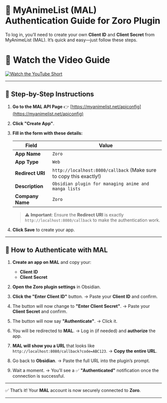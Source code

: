 # 🔐 MyAnimeList (MAL) Authentication Guide for Zoro Plugin

To log in, you’ll need to create your own **Client ID** and **Client Secret** from MyAnimeList (MAL). It’s quick and easy—just follow these steps.

# 🎥 Watch the Video Guide
[![Watch the YouTube Short](https://img.youtube.com/vi/SIOmZo6MSh4/0.jpg)](https://youtube.com/shorts/SIOmZo6MSh4)

---

## 📌 Step-by-Step Instructions

1. **Go to the MAL API Page**
   👉 [https://myanimelist.net/apiconfig](https://myanimelist.net/apiconfig)

2. **Click "Create App"**.

3. **Fill in the form with these details:**

   | Field            | Value                                                              |
   | ---------------- | ------------------------------------------------------------------ |
   | **App Name**     | `Zoro`                                                             |
   | **App Type**     | `Web`                                                              |
   | **Redirect URI** | `http://localhost:8080/callback` (Make sure to copy this exactly!) |
   | **Description**  | `Obsidian plugin for managing anime and manga lists`               |
   | **Company Name** | `Zoro`                                                             |

   > ⚠️ **Important**: Ensure the **Redirect URI** is exactly `http://localhost:8080/callback` to make the authentication work.

4. **Click Save** to create your app.

---

## 🔐 How to Authenticate with MAL

1. **Create an app on MAL** and copy your:

   * **Client ID**
   * **Client Secret**

2. **Open the Zoro plugin settings** in Obsidian.

3. **Click the "Enter Client ID"** button.
   → Paste your **Client ID** and confirm.

4. The button will now change to **"Enter Client Secret"**.
   → Paste your **Client Secret** and confirm.

5. The button will now say **"Authenticate"**.
   → Click it.

6. You will be redirected to **MAL**.
   → Log in (if needed) and **authorize** the app.

7. **MAL will show you a URL** that looks like `http://localhost:8080/callback?code=ABC123`.
   → **Copy the entire URL**.

8. Go back to **Obsidian**.
   → Paste the full URL into the plugin’s prompt.

9. Wait a moment.
   → You’ll see a ✅ **"Authenticated"** notification once the connection is successful.

---

✅ That’s it! Your **MAL** account is now securely connected to **Zoro**.

---

